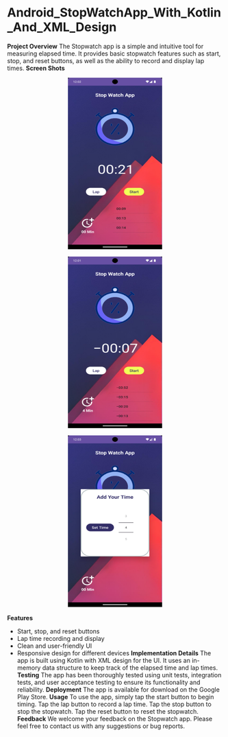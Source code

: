 # Android_StopWatchApp_With_Kotlin_And_XML_Design
**Project Overview**
The Stopwatch app is a simple and intuitive tool for measuring elapsed time. It provides basic stopwatch features such as start, stop, and reset buttons, as well as the ability to record and display lap times.
**Screen Shots**

<p align="center"><img src="app/src/main/res/drawable/screenshot_11.jpg" width="220" height="400" ></p>
<p align="center"><img src="app/src/main/res/drawable/screenshot_12.jpg" width="220" height="400" ></p>
<p align="center"><img src="app/src/main/res/drawable/screenshot_13.jpg" width="220" height="400" ></p>

**Features**
* Start, stop, and reset buttons
* Lap time recording and display
* Clean and user-friendly UI
* Responsive design for different devices
  **Implementation Details**
  The app is built using Kotlin with XML design for the UI. It uses an in-memory data structure to keep track of the elapsed time and lap times.
  **Testing**
  The app has been thoroughly tested using unit tests, integration tests, and user acceptance testing to ensure its functionality and reliability.
  **Deployment**
  The app is available for download on the Google Play Store.
  **Usage**
  To use the app, simply tap the start button to begin timing. Tap the lap button to record a lap time. Tap the stop button to stop the stopwatch. Tap the reset button to reset the stopwatch.
  **Feedback**
  We welcome your feedback on the Stopwatch app. Please feel free to contact us with any suggestions or bug reports.

